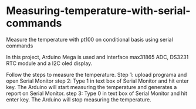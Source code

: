# Measuring-temperature-with-serial-commands
Measure the temperature with pt100 on conditional basis using serial commands

In this project, Arduino Mega is used and interface max31865 ADC, DS3231 RTC module and a I2C oled display.

Follow the steps to measure the temperature.
Step 1: upload programa and open Serial Monitor
step 2: Type 1 in text box of Serial Monitor and hit enter key. The Arduino will start measuring the temperature and generates a report on Serial Monitor.
step 3: Type 0 in text box of Serial Monitor and hit enter key. The Arduino will stop measuring the temperature.

